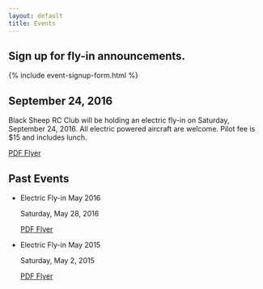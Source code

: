 ```yaml
---
layout: default
title: Events
---
```

## Sign up for fly-in announcements.

{% include event-signup-form.html %}

## September 24, 2016

Black Sheep RC Club will be holding an electric fly-in on Saturday, September
24, 2016. All electric powered aircraft are welcome. Pilot fee is $15 and
includes lunch.

[PDF Flyer](/events/bsrcc-electric-fly-in-2016-08.pdf)

## Past Events

- Electric Fly-in May 2016

    Saturday, May 28, 2016

    [PDF Flyer](/events/bsrcc-electric-fly-in-2016.pdf)

- Electric Fly-in May 2015

    Saturday, May 2, 2015

    [PDF Flyer](/events/bsrcc-electric-fly-in-2015.pdf)
